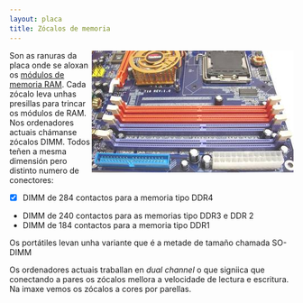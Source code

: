 ```yaml
---
layout: placa
title: Zócalos de memoria
---
```



<img style="float: right;" alt="zócalos de memoria" src="/imaxes/dimm.jpg">

Son as ranuras da  placa onde se aloxan os [módulos de memoria RAM]({{site.url}}/placa/09RAM). Cada zócalo leva  unhas presillas para trincar os módulos de RAM. Nos ordenadores actuais chámanse zócalos DIMM. Todos teñen a mesma dimensión pero distinto numero de conectores:

- [x] DIMM de 284 contactos para a memoria tipo DDR4
* DIMM de 240 contactos para as memorias tipo DDR3 e DDR 2
* DIMM de 184 contactos para a memoria tipo DDR1

Os portátiles levan unha variante que é a metade de tamaño chamada SO-DIMM


Os ordenadores actuais traballan en _dual channel_ o que signiica que conectando a pares os zócalos mellora a velocidade de lectura e escritura. Na imaxe vemos os zócalos a cores por parellas.
